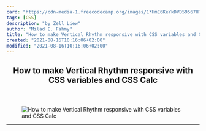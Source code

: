 ```yaml
---
card: "https://cdn-media-1.freecodecamp.org/images/1*HmE6KeYkDVD59567HTFC1w.jpeg"
tags: [CSS]
description: "by Zell Liew"
author: "Milad E. Fahmy"
title: "How to make Vertical Rhythm responsive with CSS variables and CSS Calc"
created: "2021-08-16T10:16:06+02:00"
modified: "2021-08-16T10:16:06+02:00"
---
```

<div class="site-wrapper">
<main id="site-main" class="site-main outer">
<div class="inner">
<article class="post-full post tag-css tag-design tag-tech tag-web-development tag-programming ">
<header class="post-full-header">
<h1 class="post-full-title">How to make Vertical Rhythm responsive with CSS variables and CSS Calc</h1>
</header>
<figure class="post-full-image">
<picture>
<source media="(max-width: 700px)" sizes="1px" srcset="data:image/gif;base64,R0lGODlhAQABAIAAAAAAAP///yH5BAEAAAAALAAAAAABAAEAAAIBRAA7 1w">
<source media="(min-width: 701px)" sizes="(max-width: 800px) 400px,
(max-width: 1170px) 700px,
1400px" srcset="https://cdn-media-1.freecodecamp.org/images/1*HmE6KeYkDVD59567HTFC1w.jpeg 300w,
https://cdn-media-1.freecodecamp.org/images/1*HmE6KeYkDVD59567HTFC1w.jpeg 600w,
https://cdn-media-1.freecodecamp.org/images/1*HmE6KeYkDVD59567HTFC1w.jpeg 1000w,
https://cdn-media-1.freecodecamp.org/images/1*HmE6KeYkDVD59567HTFC1w.jpeg 2000w">
<img onerror="this.style.display='none'" src="https://cdn-media-1.freecodecamp.org/images/1*HmE6KeYkDVD59567HTFC1w.jpeg" alt="How to make Vertical Rhythm responsive with CSS variables and CSS Calc">
</picture>
</figure>
<section class="post-full-content">
<div class="post-content medium-migrated-article">
</div>
<hr>
</section>
</article>
</div>
</main>
</div>
<!-- Google Tag Manager (noscript) -->
<!-- End Google Tag Manager (noscript) -->
